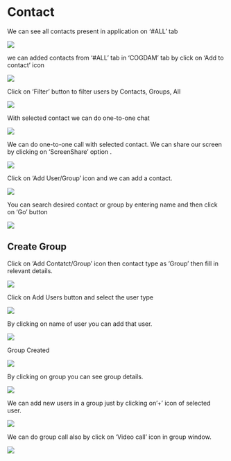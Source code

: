 # Contact

We can see all contacts present in application on ‘\#ALL’ tab

![](../.gitbook/assets/contacts.png)

we can added contacts from ‘\#ALL’ tab in ‘COGDAM’ tab by click on ‘Add to contact’ icon

![](../.gitbook/assets/image%20%28131%29%20%281%29.png)

Click on ‘Filter’ button to filter users by Contacts, Groups, All

![](../.gitbook/assets/image%20%28156%29.png)

With selected contact we can do one-to-one chat

![](../.gitbook/assets/image%20%2826%29.png)

We can do one-to-one call with selected contact. We can share our screen by clicking on ‘ScreenShare’ option .

![](../.gitbook/assets/image%20%2811%29%20%281%29.png)



Click on ‘Add User/Group’ icon and we can add a contact.

![](../.gitbook/assets/image%20%288%29.png)

You can search desired contact or group by entering name and then click on ‘Go’ button

![](../.gitbook/assets/image%20%28153%29%20%281%29.png)

##  **Create Group**

Click on ‘Add Contatct/Group’ icon then contact type as ‘Group’ then fill in relevant details.

![](../.gitbook/assets/image%20%28175%29%20%281%29.png)

Click on Add Users button and select the user type

![](../.gitbook/assets/image%20%2843%29%20%281%29.png)

By clicking on name of user you can add that user.

![](../.gitbook/assets/image%20%28135%29%20%282%29.png)

Group Created

![](../.gitbook/assets/image.png)

By clicking on group you can see group details.

![](../.gitbook/assets/image%20%28191%29%20%281%29.png)

We can add new users in a group just by clicking on’+’ icon of selected user.

![](../.gitbook/assets/image%20%28114%29%20%281%29.png)

We can do group call also by click on ‘Video call’ icon in group window.

![](../.gitbook/assets/image%20%2810%29.png)





